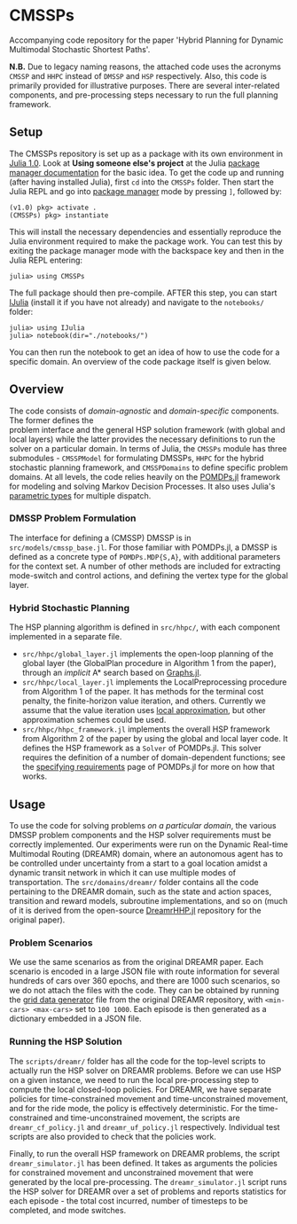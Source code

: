 # CMSSPs

Accompanying code repository for the paper 'Hybrid Planning for Dynamic Multimodal Stochastic Shortest Paths'.


**N.B.** Due to legacy naming reasons, the attached code uses the acronyms `CMSSP` and `HHPC` instead of `DMSSP` and `HSP` respectively. Also, this code is primarily provided for illustrative purposes. There are several inter-related components, and pre-processing steps necessary to run the full planning framework.

## Setup
The CMSSPs repository is set up as a package with its own environment in [Julia 1.0](https://julialang.org/downloads/). Look at **Using someone else's project** at the Julia [package manager documentation](https://julialang.github.io/Pkg.jl/v1/environments/#Using-someone-else's-project-1) for the basic idea. To get the code up and running (after having installed Julia), first `cd` into the `CMSSPs` folder.
Then start the Julia REPL and go into [package manager](https://julialang.github.io/Pkg.jl/v1/getting-started/) mode by pressing `]`, followed by:
```shell
(v1.0) pkg> activate .
(CMSSPs) pkg> instantiate
```
This will install the necessary dependencies and essentially reproduce the Julia environment required to make the package work. You can test this by exiting the package manager mode with the backspace key and then in the Julia REPL entering:
```shell
julia> using CMSSPs
```
The full package should then pre-compile. AFTER this step, you can start [IJulia](https://github.com/JuliaLang/IJulia.jl) (install it if you have not already) and navigate to the `notebooks/` folder:
```shell
julia> using IJulia
julia> notebook(dir="./notebooks/")
```
You can then run the notebook to get an idea of how to use the code for a specific domain. An overview of the code package itself is given below.


## Overview

The code consists of _domain-agnostic_ and _domain-specific_ components. The former defines the  
problem interface and the general HSP solution framework (with global and local layers) while the latter 
provides the necessary definitions to run the solver on a particular domain. 
In terms of Julia, the `CMSSPs` module has three submodules - `CMSSPModel` for formulating DMSSPs,
`HHPC` for the hybrid stochastic planning framework, and `CMSSPDomains` to define specific  problem domains.
At all levels, the code relies heavily on the [POMDPs.jl](https://github.com/JuliaPOMDP/POMDPs.jl) framework for modeling and solving Markov Decision Processes. It also uses Julia's [parametric types](https://docs.julialang.org/en/v1/manual/types/index.html) for multiple dispatch.


### DMSSP Problem Formulation

The interface for defining a (CMSSP) DMSSP is in `src/models/cmssp_base.jl`. For those familiar with POMDPs.jl, a
DMSSP is defined as a concrete type of `POMDPs.MDP{S,A}`, with additional parameters for the context set. A number of other methods are included for extracting mode-switch and control actions, and defining the vertex type for the global layer.


### Hybrid Stochastic Planning

The HSP planning algorithm is defined in `src/hhpc/`, with each component implemented in a separate file.

- `src/hhpc/global_layer.jl` implements the open-loop planning of the global layer (the GlobalPlan procedure
in Algorithm 1
from the paper), through an _implicit_ A* search
based on [Graphs.jl](https://github.com/JuliaAttic/Graphs.jl).
- `src/hhpc/local_layer.jl` implements the LocalPreprocessing procedure from Algorithm 1 of the paper.
It has methods
for the terminal cost penalty, the finite-horizon value iteration, and others. Currently
we assume that the value iteration uses [local approximation](https://github.com/JuliaPOMDP/LocalApproximationValueIteration.jl), but other approximation schemes could be used.
- `src/hhpc/hhpc_framework.jl` implements the overall HSP framework from Algorithm 2 of the paper by using
the global and local layer code. It defines the HSP
framework as a `Solver` of POMDPs.jl. This solver requires the definition of a number of domain-dependent functions; see
the [specifying requirements](http://juliapomdp.github.io/POMDPs.jl/latest/specifying_requirements/)
page of POMDPs.jl for more on how that works.


## Usage

To use the code for solving problems _on a particular domain_, the various DMSSP problem components 
and the HSP solver requirements must be correctly implemented. Our experiments were run on the
Dynamic Real-time Multimodal Routing (DREAMR) domain, where an autonomous agent
has to be controlled under uncertainty from a start to a goal location
amidst a dynamic transit network in which it can use multiple modes of transportation. The `src/domains/dreamr/` folder contains
all the code pertaining to the DREAMR domain, such as the state and action spaces,
transition and reward models, subroutine implementations, and so on (much of it is derived
from the open-source [DreamrHHP.jl](https://github.com/sisl/DreamrHHP) repository for the original
paper).


### Problem Scenarios

We use the same scenarios as from the original DREAMR paper. Each scenario is encoded in a large JSON file with
route information for several hundreds of cars over 360 epochs, and there are 1000 such scenarios, so we do not attach the
files with the code. They can be obtained by running the [grid data generator](https://github.com/sisl/DreamrHHP/blob/master/data/grid_data_generator.jl) file from the original DREAMR repository, with `<min-cars> <max-cars>` set to `100 1000`.
Each episode is then generated as a dictionary embedded in a JSON file.


### Running the HSP Solution

The `scripts/dreamr/` folder has all the code for the top-level scripts to actually run the HSP solver
on DREAMR problems.
Before we can use HSP on a given instance, we need to run the local pre-processing step to compute
the local closed-loop policies. For DREAMR, we have separate policies for time-constrained movement
and time-unconstrained movement, and for the ride mode, the policy is effectively deterministic.
For the time-constrained and time-unconstrained movement, the scripts are
`dreamr_cf_policy.jl` and `dreamr_uf_policy.jl` respectively. Individual test scripts are
also provided to check
that the policies work. 

Finally, to run the overall HSP framework on DREAMR problems, the script `dreamr_simulator.jl` has been defined.
It takes as arguments the policies for constrained movement and unconstrained movement that were generated
by the local pre-processing.
The `dreamr_simulator.jl` script runs the HSP solver for DREAMR over a set of problems and reports
statistics for each episode - the total cost incurred, number of timesteps to be completed, and mode switches.
